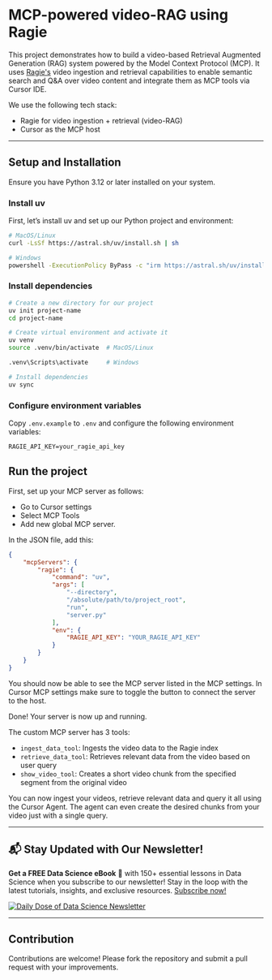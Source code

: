 # MCP-powered video-RAG using Ragie

This project demonstrates how to build a video-based Retrieval Augmented Generation (RAG) system powered by the Model Context Protocol (MCP). It uses [Ragie's](https://www.ragie.ai/) video ingestion and retrieval capabilities to enable semantic search and Q&A over video content and integrate them as MCP tools via Cursor IDE.

We use the following tech stack:
- Ragie for video ingestion + retrieval (video-RAG)
- Cursor as the MCP host

---
## Setup and Installation

Ensure you have Python 3.12 or later installed on your system.

### Install uv
First, let’s install uv and set up our Python project and environment:
```bash
# MacOS/Linux
curl -LsSf https://astral.sh/uv/install.sh | sh

# Windows
powershell -ExecutionPolicy ByPass -c "irm https://astral.sh/uv/install.ps1 | iex"
```

### Install dependencies
```bash
# Create a new directory for our project
uv init project-name
cd project-name

# Create virtual environment and activate it
uv venv
source .venv/bin/activate  # MacOS/Linux

.venv\Scripts\activate     # Windows

# Install dependencies
uv sync
```

### Configure environment variables

Copy `.env.example` to `.env` and configure the following environment variables:
```
RAGIE_API_KEY=your_ragie_api_key
```

## Run the project

First, set up your MCP server as follows:
- Go to Cursor settings
- Select MCP Tools
- Add new global MCP server.

In the JSON file, add this:
```json
{
    "mcpServers": {
        "ragie": {
            "command": "uv",
            "args": [
                "--directory",
                "/absolute/path/to/project_root",
                "run",
                "server.py"
            ],
            "env": {
                "RAGIE_API_KEY": "YOUR_RAGIE_API_KEY"
            }
        }
    }
}
```

You should now be able to see the MCP server listed in the MCP settings. In Cursor MCP settings make sure to toggle the button to connect the server to the host.

Done! Your server is now up and running. 

The custom MCP server has 3 tools:
- `ingest_data_tool`: Ingests the video data to the Ragie index
- `retrieve_data_tool`: Retrieves relevant data from the video based on user query
- `show_video_tool`: Creates a short video chunk from the specified segment from the original video 

You can now ingest your videos, retrieve relevant data and query it all using the Cursor Agent.
The agent can even create the desired chunks from your video just with a single query.

---

## 📬 Stay Updated with Our Newsletter!
**Get a FREE Data Science eBook** 📖 with 150+ essential lessons in Data Science when you subscribe to our newsletter! Stay in the loop with the latest tutorials, insights, and exclusive resources. [Subscribe now!](https://join.dailydoseofds.com)

[![Daily Dose of Data Science Newsletter](https://github.com/patchy631/ai-engineering/blob/main/resources/join_ddods.png)](https://join.dailydoseofds.com)

---

## Contribution

Contributions are welcome! Please fork the repository and submit a pull request with your improvements. 